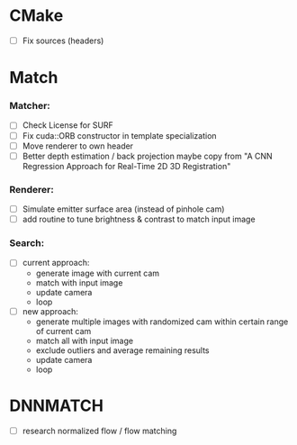 # CMake
- [ ] Fix sources (headers)

# Match
### Matcher:
- [ ] Check License for SURF
- [ ] Fix cuda::ORB constructor in template specialization
- [ ] Move renderer to own header
- [ ] Better depth estimation / back projection
      maybe copy from "A CNN Regression Approach for Real-Time 2D 3D Registration"
### Renderer:
- [ ] Simulate emitter surface area (instead of pinhole cam)
- [ ] add routine to tune brightness & contrast to match input image
### Search:
- [ ] current approach:
    * generate image with current cam
    * match with input image
    * update camera
    * loop
- [ ] new approach:
    * generate multiple images with randomized cam within certain range of current cam
    * match all with input image
    * exclude outliers and average remaining results
    * update camera
    * loop


# DNNMATCH
- [ ] research normalized flow / flow matching
